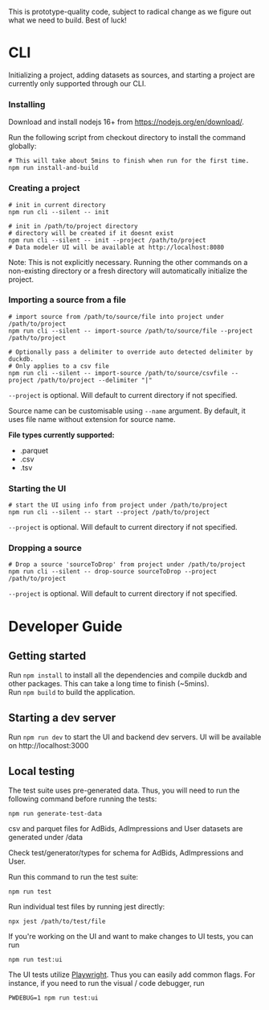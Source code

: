 This is prototype-quality code, subject to radical change as we figure out what we need to build. Best of luck!

# CLI

Initializing a project, adding datasets as sources, and starting a project are currently only supported through our CLI.

### Installing

Download and install nodejs 16+ from https://nodejs.org/en/download/.

Run the following script from checkout directory to install the command globally:

```
# This will take about 5mins to finish when run for the first time.
npm run install-and-build
```

### Creating a project

```
# init in current directory
npm run cli --silent -- init
```

```
# init in /path/to/project directory
# directory will be created if it doesnt exist
npm run cli --silent -- init --project /path/to/project
# Data modeler UI will be available at http://localhost:8080
```

Note: This is not explicitly necessary.
Running the other commands on a non-existing directory or a fresh directory will automatically initialize the project.

### Importing a source from a file

```
# import source from /path/to/source/file into project under /path/to/project
npm run cli --silent -- import-source /path/to/source/file --project /path/to/project

# Optionally pass a delimiter to override auto detected delimiter by duckdb.
# Only applies to a csv file
npm run cli --silent -- import-source /path/to/source/csvfile --project /path/to/project --delimiter "|"
```

`--project` is optional. Will default to current directory if not specified.

Source name can be customisable using `--name` argument. By default, it uses file name without extension for source name.

**File types currently supported:**

- .parquet
- .csv
- .tsv

### Starting the UI

```
# start the UI using info from project under /path/to/project
npm run cli --silent -- start --project /path/to/project
```

`--project` is optional. Will default to current directory if not specified.

### Dropping a source

```
# Drop a source 'sourceToDrop' from project under /path/to/project
npm run cli --silent -- drop-source sourceToDrop --project /path/to/project
```

`--project` is optional. Will default to current directory if not specified.

# Developer Guide

## Getting started

Run `npm install` to install all the dependencies and compile duckdb and other packages. This can take a long time to finish (~5mins).<br>
Run `npm build` to build the application.

## Starting a dev server

Run `npm run dev` to start the UI and backend dev servers. UI will be available on http://localhost:3000

## Local testing

The test suite uses pre-generated data. Thus, you will need to run the following command before running the tests:

```
npm run generate-test-data
```

csv and parquet files for AdBids, AdImpressions and User datasets are generated under /data

Check test/generator/types for schema for AdBids, AdImpressions and User.

Run this command to run the test suite:

```
npm run test
```

Run individual test files by running jest directly:

```
npx jest /path/to/test/file
```

If you're working on the UI and want to make changes to UI tests, you can run

```
npm run test:ui
```

The UI tests utilize [Playwright](https://github.com/microsoft/playwright/blob/main/LICENSE). Thus you can easily add common flags. For instance, if you need to run the visual / code debugger, run

```
PWDEBUG=1 npm run test:ui
```
